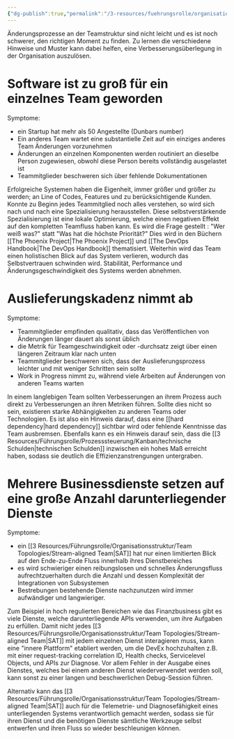 ```yaml
---
{"dg-publish":true,"permalink":"/3-resources/fuehrungsrolle/organisationsstruktur/team-topologies/verbesserungstrigger/","created":"2024-04-28T15:41:05.507+02:00","updated":"2024-04-29T07:29:31.932+02:00"}
---
```



Änderungsprozesse an der Teamstruktur sind nicht leicht und es ist noch schwerer, den richtigen Moment zu finden. Zu lernen die verschiedene Hinweise und Muster kann dabei helfen, eine Verbesserungsüberlegung in der Organisation auszulösen. 

# Software ist zu groß für ein einzelnes Team geworden

Symptome:
- ein Startup hat mehr als 50 Angestellte (Dunbars number)
- Ein anderes Team wartet eine substantielle Zeit auf ein einziges anderes Team Änderungen vorzunehmen
- Änderungen an einzelnen Komponenten werden routiniert an dieselbe Person zugewiesen, obwohl diese Person bereits vollständig ausgelastet ist
- Teammitglieder beschweren sich über fehlende Dokumentationen

Erfolgreiche Systemen haben die Eigenheit, immer größer und größer zu werden; an Line of Codes, Features und zu berücksichtigende Kunden. Konnte zu Beginn jedes Teammitglied noch alles verstehen, so wird sich nach und nach eine Spezialisierung herausstellen. Diese selbstverstärkende Spezialisierung ist eine lokale Optimierung, welche einen negativen Effekt auf den kompletten Teamfluss haben kann. Es wird die Frage gestellt : "Wer weiß was?" statt "Was hat die höchste Priorität?" Dies wird in den Büchern [[The Phoenix Project\|The Phoenix Project]] und [[The DevOps Handbook\|The DevOps Handbook]] thematisiert.
Weiterhin wird das Team einen holistischen Blick auf das System verlieren, wodurch das Selbstvertrauen schwinden wird. Stabilität, Performance und Änderungsgeschwindigkeit des Systems werden abnehmen.

# Auslieferungskadenz nimmt ab

Symptome:
- Teammitglieder empfinden qualitativ, dass das Veröffentlichen von Änderungen länger dauert als sonst üblich
- die Metrik für Teamgeschwindigkeit oder -durchsatz zeigt über einen längeren Zeitraum klar nach unten
- Teammitglieder beschweren sich, dass der Auslieferungsprozess leichter und mit weniger Schritten sein sollte
- Work in Progress nimmt zu, während viele Arbeiten auf Änderungen von anderen Teams warten

In einem langlebigen Team sollten Verbesserungen an ihrem Prozess auch direkt zu Verbesserungen an ihren Metriken führen. Sollte dies nicht so sein, existieren starke Abhängigkeiten zu anderen Teams oder Technologien. Es ist also ein Hinweis darauf, dass eine [[hard dependency\|hard dependency]] sichtbar wird oder fehlende Kenntnisse das Team ausbremsen. Ebenfalls kann es ein Hinweis darauf sein, dass die [[3 Resources/Führungsrolle/Prozesssteuerung/Kanban/technische Schulden\|technischen Schulden]] inzwischen ein hohes Maß erreicht haben, sodass sie deutlich die Effizienzanstrengungen untergraben.

# Mehrere Businessdienste setzen auf eine große Anzahl darunterliegender Dienste

Symptome:
- ein [[3 Resources/Führungsrolle/Organisationsstruktur/Team Topologies/Stream-aligned Team\|SAT]] hat nur einen limitierten Blick auf den Ende-zu-Ende Fluss innerhalb ihres Dienstbereiches
- es wird schwieriger einen reibungslosen und schnelles Änderungsfluss aufrechtzuerhalten durch die Anzahl und dessen Komplexität der Integrationen von Subsystemen
- Bestrebungen bestehende Dienste nachzunutzen wird immer aufwändiger und langwieriger.

Zum Beispiel in hoch regulierten Bereichen wie das Finanzbusiness gibt es viele Dienste, welche darunterliegende APIs verwenden, um ihre Aufgaben zu erfüllen. Damit nicht jedes [[3 Resources/Führungsrolle/Organisationsstruktur/Team Topologies/Stream-aligned Team\|SAT]] mit jedem einzelnen Dienst interagieren muss, kann eine "innere Plattform" etabliert werden, um die DevEx hochzuhalten z.B. mit einer request-tracking correlation ID, Health checks, Servicelevel Objects, und APIs zur Diagnose. Vor allem Fehler in der Ausgabe eines Dienstes, welches bei einem anderen Dienst wiederverwendet werden soll, kann sonst zu einer langen und beschwerlichen Debug-Session führen.

Alternativ kann das [[3 Resources/Führungsrolle/Organisationsstruktur/Team Topologies/Stream-aligned Team\|SAT]] auch für die Telemetrie- und Diagnosefähigkeit eines unterliegenden Systems verantwortlich gemacht werden, sodass sie für ihren Dienst und die benötigen Dienste sämtliche Werkzeuge selbst entwerfen und ihren Fluss so wieder beschleunigen können.

